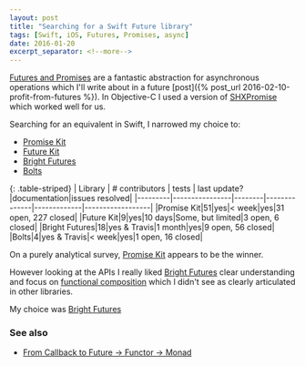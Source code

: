 ```yaml
---
layout: post
title: "Searching for a Swift Future library"
tags: [Swift, iOS, Futures, Promises, async]
date: 2016-01-20
excerpt_separator: <!--more-->
---
```

[Futures and Promises](https://en.wikipedia.org/wiki/Futures_and_promises) are a fantastic abstraction for asynchronous operations which I'll write about in a future [post]({% post_url 2016-02-10-profit-from-futures %}). In Objective-C I used a version of [SHXPromise](https://github.com/MSNexploder/SHXPromise) which worked well for us.

Searching for an equivalent in Swift, I narrowed my choice to:

* [Promise Kit](http://promisekit.org)
* [Future Kit](https://github.com/FutureKit/FutureKit)
* [Bright Futures](https://github.com/Thomvis/BrightFutures)
* [Bolts](https://github.com/BoltsFramework/Bolts-Swift)
<!--more-->

{: .table-striped}
| Library | # contributors | tests  | last update? |documentation|issues resolved|
|---------|----------------|--------|--------------|-------------|------------------|
|Promise Kit|51|yes|< week|yes|31 open, 227 closed|
|Future Kit|9|yes|10 days|Some, but limited|3 open, 6 closed|
|Bright Futures|18|yes & Travis|1 month|yes|9 open, 56 closed|
|Bolts|4|yes & Travis|< week|yes|1 open, 16 closed|

On a purely analytical survey, [Promise Kit](http://promisekit.org) appears to be the winner.

However looking at the APIs I really liked [Bright Futures](https://github.com/Thomvis/BrightFutures) clear understanding and focus on [functional composition](https://github.com/Thomvis/BrightFutures#functional-composition) which I didn't see as clearly articulated in other libraries.

My choice was [Bright Futures](https://github.com/Thomvis/BrightFutures)

### See also

* [From Callback to Future -> Functor -> Monad](https://medium.com/@yelouafi/from-callback-to-future-functor-monad-6c86d9c16cb5#.tp71xzufg)
